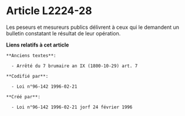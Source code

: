 # Article L2224-28

Les peseurs et mesureurs publics délivrent à ceux qui le demandent un bulletin constatant le résultat de leur opération.

**Liens relatifs à cet article**

	**Anciens textes**:

	  - Arrêté du 7 brumaire an IX (1800-10-29) art. 7

	**Codifié par**:

	  - Loi n°96-142 1996-02-21

	**Créé par**:

	  - Loi n°96-142 1996-02-21 jorf 24 février 1996
